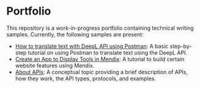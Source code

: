 # Portfolio

This repository is a work-in-progress portfolio containing technical writing samples. Currently, the following samples are present:
* [How to translate text with DeepL API using Postman](deepl-postman.md): A basic step-by-step tutorial on using Postman to translate text using the DeepL API.
* [Create an App to Display Tools in Mendix](how-to-build-app.md): A tutorial to build certain website features using Mendix.
* [About APIs](about-apis.md): A conceptual topic providing a brief description of APIs, how they work, the API types, protocols, and examples.
